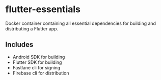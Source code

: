 # flutter-essentials

Docker container containing all essential dependencies for building and distributing a Flutter app.

## Includes

- Android SDK for building 
- Flutter SDK for building
- Fastlane cli for signing 
- Firebase cli for distribution

